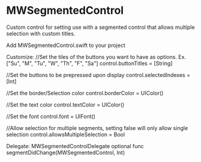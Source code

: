 # MWSegmentedControl
Custom control for setting use with a segmented control that allows multiple selection with custom titles.

Add MWSegmentedControl.swift to your project

Customize:
//Set the tiles of the buttons you want to have as options. Ex. ["Su", "M", "Tu", "W", "Th", "F", "Sa"]
control.buttonTitles = [String]

//Set the buttons to be prepressed upon display
control.selectedIndexes = [Int]

//Set the border/Selection color
control.borderColor = UIColor()

//Set the text color
control.textColor = UIColor()

//Set the font
control.font = UIFont()

//Allow selection for multiple segments, setting false will only allow single selection
control.allowsMultipleSelection = Bool

Delegate: MWSegmentedControlDelegate
optional func segmentDidChange(MWSegmentedControl, Int)
